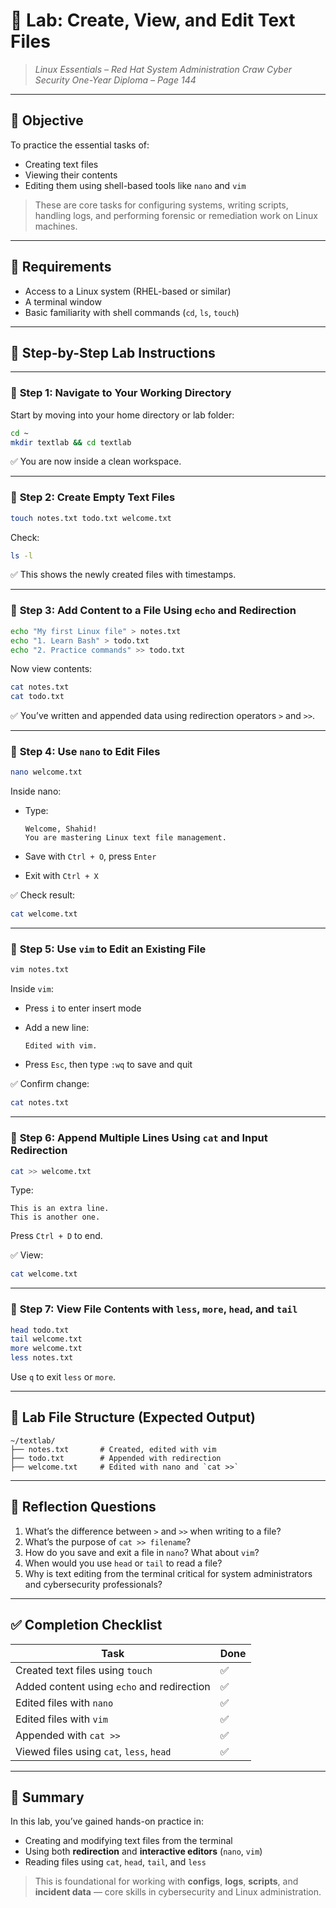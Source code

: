 # 🧪 **Lab: Create, View, and Edit Text Files**

> *Linux Essentials – Red Hat System Administration*
> *Craw Cyber Security One-Year Diploma – Page 144*

---

## 🎯 Objective

To practice the essential tasks of:

* Creating text files
* Viewing their contents
* Editing them using shell-based tools like `nano` and `vim`

> These are core tasks for configuring systems, writing scripts, handling logs, and performing forensic or remediation work on Linux machines.

---

## 🧰 Requirements

* Access to a Linux system (RHEL-based or similar)
* A terminal window
* Basic familiarity with shell commands (`cd`, `ls`, `touch`)

---

## 🧭 Step-by-Step Lab Instructions

---

### 🔹 **Step 1: Navigate to Your Working Directory**

Start by moving into your home directory or lab folder:

```bash
cd ~
mkdir textlab && cd textlab
```

✅ You are now inside a clean workspace.

---

### 🔹 **Step 2: Create Empty Text Files**

```bash
touch notes.txt todo.txt welcome.txt
```

Check:

```bash
ls -l
```

✅ This shows the newly created files with timestamps.

---

### 🔹 **Step 3: Add Content to a File Using `echo` and Redirection**

```bash
echo "My first Linux file" > notes.txt
echo "1. Learn Bash" > todo.txt
echo "2. Practice commands" >> todo.txt
```

Now view contents:

```bash
cat notes.txt
cat todo.txt
```

✅ You’ve written and appended data using redirection operators `>` and `>>`.

---

### 🔹 **Step 4: Use `nano` to Edit Files**

```bash
nano welcome.txt
```

Inside nano:

* Type:

  ```
  Welcome, Shahid!
  You are mastering Linux text file management.
  ```

* Save with `Ctrl + O`, press `Enter`
* Exit with `Ctrl + X`

✅ Check result:

```bash
cat welcome.txt
```

---

### 🔹 **Step 5: Use `vim` to Edit an Existing File**

```bash
vim notes.txt
```

Inside `vim`:

* Press `i` to enter insert mode
* Add a new line:

  ```
  Edited with vim.
  ```

* Press `Esc`, then type `:wq` to save and quit

✅ Confirm change:

```bash
cat notes.txt
```

---

### 🔹 **Step 6: Append Multiple Lines Using `cat` and Input Redirection**

```bash
cat >> welcome.txt
```

Type:

```
This is an extra line.
This is another one.
```

Press `Ctrl + D` to end.

✅ View:

```bash
cat welcome.txt
```

---

### 🔹 **Step 7: View File Contents with `less`, `more`, `head`, and `tail`**

```bash
head todo.txt
tail welcome.txt
more welcome.txt
less notes.txt
```

Use `q` to exit `less` or `more`.

---

## 📂 Lab File Structure (Expected Output)

```text
~/textlab/
├── notes.txt       # Created, edited with vim
├── todo.txt        # Appended with redirection
├── welcome.txt     # Edited with nano and `cat >>`
```

---

## 🧠 Reflection Questions

1. What’s the difference between `>` and `>>` when writing to a file?
2. What’s the purpose of `cat >> filename`?
3. How do you save and exit a file in `nano`? What about `vim`?
4. When would you use `head` or `tail` to read a file?
5. Why is text editing from the terminal critical for system administrators and cybersecurity professionals?

---

## ✅ Completion Checklist

| Task                                       | Done |
| ------------------------------------------ | ---- |
| Created text files using `touch`           | ✅    |
| Added content using `echo` and redirection | ✅    |
| Edited files with `nano`                   | ✅    |
| Edited files with `vim`                    | ✅    |
| Appended with `cat >>`                     | ✅    |
| Viewed files using `cat`, `less`, `head`   | ✅    |

---

## 📎 Summary

In this lab, you’ve gained hands-on practice in:

* Creating and modifying text files from the terminal
* Using both **redirection** and **interactive editors** (`nano`, `vim`)
* Reading files using `cat`, `head`, `tail`, and `less`

> This is foundational for working with **configs**, **logs**, **scripts**, and **incident data** — core skills in cybersecurity and Linux administration.
